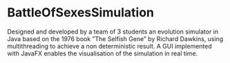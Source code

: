 # BattleOfSexesSimulation
Designed and developed by a team of 3 students an evolution simulator in Java based on the 1976 book ”The Selfish Gene” by Richard Dawkins, using multithreading to achieve a non deterministic result. A GUI implemented with JavaFX enables the visualisation of the simulation in real time.
